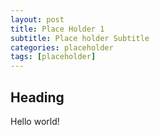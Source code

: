 ```yaml
---
layout: post
title: Place Holder 1
subtitle: Place holder Subtitle
categories: placeholder
tags: [placeholder]
---
```


## Heading
Hello world!